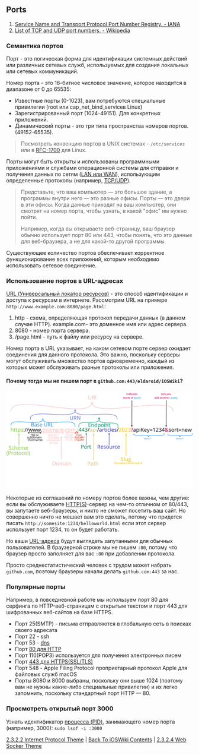 ## Ports

1. [Service Name and Transport Protocol Port Number Registry. - IANA](https://www.iana.org/assignments/service-names-port-numbers/service-names-port-numbers.xml)
2. [List of TCP and UDP port numbers. - Wikipedia](https://en.wikipedia.org/wiki/List_of_TCP_and_UDP_port_numbers)

### Семантика портов

Порт - это логическая форма для идентификации системных действий или различных сетевых служб, используемых для создания локальных или сетевых коммуникаций.

Номер порта - это 16-битное числовое значение, которое находится в диапазоне от 0 до 65535:
* Известные порты (0-1023), вам потребуются специальные привилегии (root или cap_net_bind_serviceв Linux)
* Зарегистрированный порт (1024-49151). Для конкретных приложений.
* Динамический порты - это три типа пространства номеров портов. (49152-65535).
 
> Посмотреть конвенцию портов в UNIX системах - `/etc/services` или в [RFC-1700](https://datatracker.ietf.org/doc/html/rfc1700) для Linux.

Порты могут быть открыты и использованы программными приложениями и службами операционной системы для отправки и получения данных по сетям ([LAN или WAN](./2.3.5%20WWW.md)), использующим определенные протоколы (например, [TCP/UDP](./2.3.2.1%20Protocols.md)).

> Представьте, что ваш компьютер — это большое здание, а программы внутри него — это разные офисы. Порты — это двери в эти офисы. Когда данные приходят на ваш компьютер, они смотрят на номер порта, чтобы узнать, в какой "офис" им нужно пойти.
> 
> Например, когда вы открываете веб-страницу, ваш браузер обычно использует порт 80 или 443, чтобы понять, что это данные для веб-браузера, а не для какой-то другой программы.

Существующее количество портов обеспечивает корректное функционирование всех приложений, которым необходимо использовать сетевое соединение.

### Использование портов в URL-адресах

[URL (Универсальный локатор ресурсов)](./2.3.1%20API/2.3.1.3%20URI\URL\URN.md) - это способ идентификации и доступа к ресурсам в интернете. Рассмотрим URL на примере `http://www.example.com:8080/page.html`:

1. http - схема, определяющая протокол передачи данных (в данном случае HTTP).
example.com- это доменное имя или адрес сервера.
2. 8080 - номер порта сервера.
3. /page.html - путь к файлу или ресурсу на сервере.
 
Номер порта в URL указывает, на каком сетевом порте сервер ожидает соединения для данного протокола. Это важно, поскольку серверы могут обслуживать множество портов одновременно, каждый из которых может обслуживать разные протоколы или приложения.

#### Почему тогда мы не пишем порт в `github.com:443/eldaroid/iOSWiki`?

![](https://github.com/eldaroid/pictures/blob/master/iOSWiki/ComputerScience/URL2.jpg?raw=true)

Некоторые из соглашений по номеру портов более важны, чем другие: если вы обслуживаете [HTTP(S)](../2.3.1%20API/2.3.1.4%20HTTP_Methods.md)-сервер на чем-то отличном от 80/443, вы запутаете веб-браузеры, и никто не сможет посетить ваш сайт. Но совершенно ничто не мешает вам это сделать, потому что придется писать `http://somesite:1234/helloworld.html` если этот сервер использует порт 1234, то он будет работать. 

Но ваши [URL-адреса](../2.3.1%20API/2.3.1.3%20URI\URL\URN.md) будут выглядеть запутанными для обычных пользователей. В браузерной строке мы не пишем `:80`, потому что браузер просто заполняет для вас `:80` при добавлении протокола.

Просто среднестатистический человек с трудом может набрать `github.com`, поэтому браузеры начали делать `github.com:443` за нас.

### Популярные порты

Например, в повседневной работе мы используем порт 80 для серфинга по HTTP-веб-страницам с открытым текстом и порт 443 для шифрованных веб-сайтов на базе HTTPS.

* Порт 25(SMTP) - письма отправляются в глобальную сеть в поисках своего адресата
* Порт 22 - ssh
* Порт 53 - [dns]()
* Порт [80 для HTTP](https://datatracker.ietf.org/doc/html/rfc1738#section-3.3)
* Порт 110(POP3) используется для получения электронных писем
* Порт [443 для HTTPS(SSL/TLS)](https://datatracker.ietf.org/doc/html/rfc2818#section-2.3)
* Порт 548 - Apple Filing Protocol проприетарный протокол Apple для файловых служб macOS 
* Порты 8080 и 8000 выбраны, поскольку они выше 1024 (поэтому вам не нужны какие-либо специальные привилегии) ​​и их легко запомнить, поскольку стандартный порт HTTP — 80.

### Просмотреть открытый порт 3000

Узнать идентификатор [процесса (PID)](https://github.com/eldaroid/iOSWiki/blob/master/3%20Memory%20and%20Concurrency/3.2%20Concurrency/Concurrency.md#поток), занимающего номер порта (например, 3000): `sudo lsof -i :3000`

[2.3.2.2 Internet Protocol Theme](./2.3.2.2%20IP.md) | [Back To iOSWiki Contents](https://github.com/eldaroid/iOSWiki) | [2.3.2.4 Web Socker Theme](./2.3.2.4%20Socket.md)